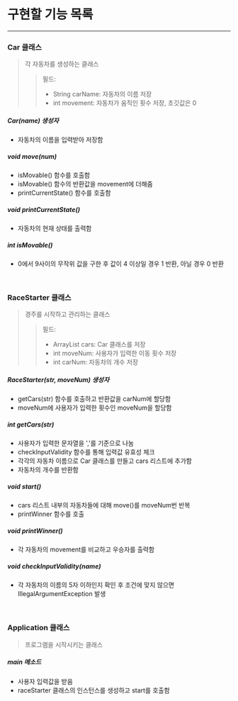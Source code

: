 # 구현할 기능 목록
<hr/>

### Car 클래스
> 각 자동차를 생성하는 클래스
> > 필드:
> > + String carName: 자동차의 이름 저장
> > + int movement: 자동차가 움직인 횟수 저장, 초깃값은 0

##### Car(name) 생성자
+ 자동차의 이름을 입력받아 저장함

##### void move(num)
+ isMovable() 함수를 호출함
+ isMovable() 함수의 반환값을 movement에 더해줌
+ printCurrentState() 함수를 호출함

##### void printCurrentState()
+ 자동차의 현재 상태를 출력함

##### int isMovable()
+ 0에서 9사이의 무작위 값을 구한 후 값이 4 이상일 경우 1 반환, 아닐 경우 0 반환

<br/>

### RaceStarter 클래스
> 경주를 시작하고 관리하는 클래스
> > 필드: 
> > + ArrayList cars: Car 클래스를 저장
> > + int moveNum: 사용자가 입력한 이동 횟수 저장
> > + int carNum: 자동차의 개수 저장

##### RaceStarter(str, moveNum) 생성자
+ getCars(str) 함수를 호출하고 반환값을 carNum에 할당함
+ moveNum에 사용자가 입력한 횟수인 moveNum을 할당함

##### int getCars(str)
+ 사용자가 입력한 문자열을 ','를 기준으로 나눔
+ checkInputValidity 함수를 통해 입력값 유효성 체크
+ 각각의 자동차 이름으로 Car 클래스를 만들고 cars 리스트에 추가함
+ 자동차의 개수를 반환함

##### void start()
+ cars 리스트 내부의 자동차들에 대해 move()를 moveNum번 반복
+ printWinner 함수를 호출

##### void printWinner()
+ 각 자동차의 movement를 비교하고 우승자를 출력함

##### void checkInputValidity(name)
+ 각 자동차의 이름의 5자 이하인지 확인 후 조건에 맞지 않으면 IllegalArgumentException 발생

<br/>

### Application 클래스
> 프로그램을 시작시키는 클래스

##### main 메소드
+ 사용자 입력값을 받음
+ raceStarter 클래스의 인스턴스를 생성하고 start를 호출함
